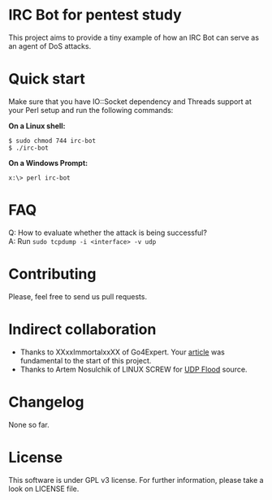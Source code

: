 # IRC Bot for pentest study

This project aims to provide a tiny example of how an IRC Bot can serve as an agent of DoS attacks.

# Quick start

Make sure that you have IO::Socket dependency and Threads support at your Perl setup and run the following commands:

**On a Linux shell:**

```
$ sudo chmod 744 irc-bot
$ ./irc-bot
```

**On a Windows Prompt:**

```
x:\> perl irc-bot
```

# FAQ

Q: How to evaluate whether the attack is being successful?<br/>
A: Run `sudo tcpdump -i <interface> -v udp`

# Contributing

Please, feel free to send us pull requests.

# Indirect collaboration

* Thanks to XXxxImmortalxxXX of Go4Expert. Your [article](http://www.go4expert.com/articles/irc-bot-perl-t11831/) was fundamental to the start of this project.
* Thanks to Artem Nosulchik of LINUX SCREW for [UDP Flood](http://www.linuxscrew.com/2008/04/10/tiny-perl-script-for-udp-flooding/) source.

# Changelog

None so far.

# License

This software is under GPL v3 license. For further information, please take a look on LICENSE file.